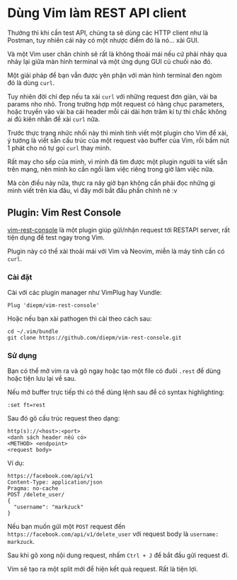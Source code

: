 # Dùng Vim làm REST API client

Thường thì khi cần test API, chúng ta sẽ dùng các HTTP client như là Postman, tuy nhiên cái này có một nhược điểm đó là nó... xài GUI. 

Và một Vim user chân chính sẽ rất là không thoải mái nếu cứ phải nhảy qua nhảy lại giữa màn hình terminal và một ứng dụng GUI củ chuối nào đó.

Một giải pháp để bạn vẫn được yên phận với màn hình terminal đen ngòm đó là dùng `curl`.

Tuy nhiên đời chỉ đẹp nếu ta xài `curl` với những request đơn giản, vài ba params nho nhỏ. Trong trường hợp một request có hàng chục parameters, hoặc truyền vào vài ba cái header mỗi cái dài hơn trăm kí tự thì chắc không ai đủ kiên nhẫn để xài `curl` nữa.

Trước thực trạng nhức nhối này thì mình tính viết một plugin cho Vim để xài, ý tưởng là viết sẵn cấu trúc của một request vào buffer của Vim, rồi bấm nút 1 phát cho nó tự gọi `curl` thay mình.

Rất may cho sếp của mình, vì mình đã tìm được một plugin người ta viết sẵn trên mạng, nên mình ko cần ngồi làm việc riêng trong giờ làm việc nữa.

Mà còn điều này nữa, thực ra nãy giờ bạn không cần phải đọc những gì mình viết trên kia đâu, vì đây mới bắt đầu phần chính nè :v 

## Plugin: Vim Rest Console

[vim-rest-console](https://github.com/diepm/vim-rest-console) là một plugin giúp gửi/nhận request tới RESTAPI server, rất tiện dụng để test ngay trong Vim.

Plugin này có thể xài thoải mái với Vim và Neovim, miễn là máy tính cần có `curl`.

### Cài đặt

Cài với các plugin manager như VimPlug hay Vundle:

```
Plug 'diepm/vim-rest-console'
```

Hoặc nếu bạn xài pathogen thì cài theo cách sau:

```
cd ~/.vim/bundle
git clone https://github.com/diepm/vim-rest-console.git
```

### Sử dụng

Bạn có thể mở vim ra và gõ ngay hoặc tạo một file có đuôi `.rest` để dùng hoặc tiện lưu lại về sau.

Nếu mở buffer trực tiếp thì có thể dùng lệnh sau để có syntax highlighting:

```
:set ft=rest
```

Sau đó gõ cấu trúc request theo dạng:

```
http(s)://<host>:<port>
<danh sách header nếu có>
<METHOD> <endpoint>
<request body>
```

Ví dụ:

```
https://facebook.com/api/v1
Content-Type: application/json
Pragma: no-cache
POST /delete_user/
{
  "username": "markzuck"
}
```

Nếu bạn muốn gửi một `POST` request đến `https://facebook.com/api/v1/delete_user` với request body là `username: markzuck`.

Sau khi gõ xong nội dung request, nhấm `Ctrl + J` để bắt đầu gửi request đi. 

Vim sẽ tạo ra một split mới để hiện kết quả request. Rất là tiện lợi.
















